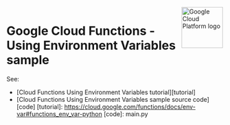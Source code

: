 <img src="https://avatars2.githubusercontent.com/u/2810941?v=3&s=96" alt="Google Cloud Platform logo" title="Google Cloud Platform" align="right" height="96" width="96"/>

# Google Cloud Functions - Using Environment Variables sample

See:
* [Cloud Functions Using Environment Variables tutorial][tutorial]
* [Cloud Functions Using Environment Variables sample source code][code]
 [tutorial]: https://cloud.google.com/functions/docs/env-var#functions_env_var-python
[code]: main.py